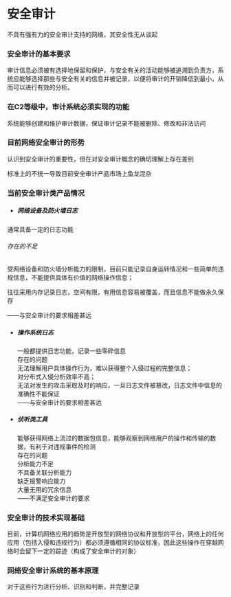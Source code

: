 # 安全审计

不具有强有力的安全审计支持的网络，其安全性无从谈起

### 安全审计的基本要求

审计信息必须被有选择地保留和保护，与安全有关的活动能够被追溯到负责方，系统应能够选择那些与安全有关的信息并被记录，以便将审计的开销降低到最小，从而可以进行有效的分析。

### 在C2等级中，审计系统必须实现的功能

系统能够创建和维护审计数据，保证审计记录不能被删除、修改和非法访问

### 目前网络安全审计的形势

认识到安全审计的重要性，但在对安全审计概念的确切理解上存在差别

标准上的不统一导致目前安全审计产品市场上鱼龙混杂

### 当前安全审计类产品情况

* ##### 网络设备及防火墙日志

通常具备一定的日志功能

###### 存在的不足

受网络设备和防火墙分析能力的限制，目前只能记录自身运转情况和一些简单的违规信息，不能提供具体有价值的网络操作信息；

往往采用内存记录日志，空间有限，有用信息容易被覆盖，而且信息不能做永久保存

——与安全审计的要求相差甚远

* ##### 操作系统日志

  一般都提供日志功能，记录一些零碎信息  
  存在的问题  
  无法理解用户具体操作行为，难以获得整个入侵过程的完整信息；  
  对分布式入侵分析效率不高；  
  无法对发生的攻击采取及时的响应，一旦日志文件被篡改，日志文件中信息的准确性不能保证  
  ——与安全审计的要求相差甚远

* ##### 侦听类工具

  能够获得网络上流过的数据包信息，能够观察到网络用户的操作和传输的数据，有利于对违规事件的检测  
  存在的问题  
  分析能力不足  
  不具备关联分析能力  
  缺乏报警响应能力  
  大量无用的冗余信息  
  ——不满足安全审计的要求

### 安全审计的技术实现基础

目前，计算机网络应用的趋势是开放型的网络协议和开放型的平台，网络上的任何应用（包括入侵和违规行为）都必须遵循相同的协议标准，因此这些操作在穿越网络时会留下一定的踪迹（构成了安全审计的对象）

### 网络安全审计系统的基本原理

对于这些行为进行分析、识别和判断，并完整记录

